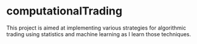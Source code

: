 # computationalTrading

This project is aimed at implementing various strategies for algorithmic trading using statistics and machine learning as I learn those techniques.
